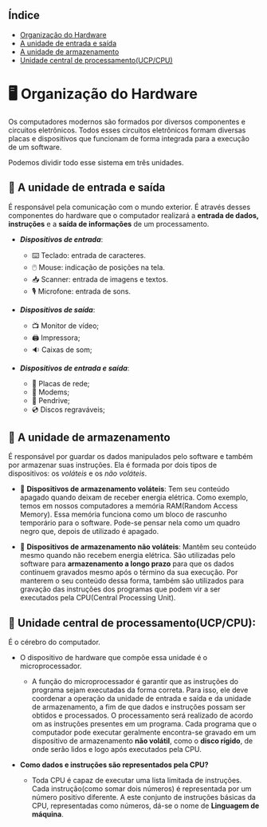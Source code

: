## Índice
- [Organização do Hardware](#organização-do-hardware)
- [A unidade de entrada e saída](#arrows_counterclockwise-a-unidade-de-entrada-e-saída)
- [A unidade de armazenamento](#minidisc-a-unidade-de-armazenamento)
- [Unidade central de processamento(UCP/CPU)](#1234-unidade-central-de-processamentoucpcpu)

<a id= "organização-do-hardware"></a>
# 🖥️ Organização do Hardware

Os computadores modernos são formados por diversos componentes e circuitos eletrônicos. Todos esses circuitos eletrônicos formam diversas placas e dispositivos que funcionam de forma integrada para a execução de um software.

Podemos dividir todo esse sistema em três unidades.


## :arrows_counterclockwise: A unidade de entrada e saída

É responsável pela comunicação com o mundo exterior. É através desses componentes do hardware que o computador realizará a **entrada de dados, instruções** e a **saída de informações** de um processamento.

- ***Dispositivos de entrada***:
    - ⌨️ Teclado: entrada de caracteres.
    - 🖱️ Mouse: indicação de posições na tela.
    - :inbox_tray: Scanner: entrada de imagens e textos.
    - 🎙️ Microfone: entrada de sons.

- ***Dispositivos de saída***:
    - :tv: Monitor de vídeo;
    - 🖨️ Impressora;
    - :sound: Caixas de som;
    
- ***Dispositivos de entrada e saída***:
    - :arrows_counterclockwise: Placas de rede;
    - 📳 Modems;
    - :flower_playing_cards: Pendrive;
    - 💿 Discos regraváveis;

## :minidisc: A unidade de armazenamento  
É responsável por guardar os dados manipulados pelo software e também por armazenar suas instruções.
Ela é formada por dois tipos de dispositivos: os *voláteis* e os *não voláteis*.

- :electric_plug: **Dispositivos de armazenamento voláteis**:
Tem seu conteúdo apagado quando deixam de receber energia elétrica. Como exemplo, temos em nossos computadores a memória RAM(Random Access Memory). 
Essa memória funciona como um bloco de rascunho temporário para o software.
Pode-se pensar nela como um quadro negro que, depois de utilizado é apagado.

- :floppy_disk: **Dispositivos de armazenamento não voláteis**:
Mantêm seu conteúdo mesmo quando não recebem energia elétrica.
São utilizadas pelo software para **armazenamento a longo prazo** para que os dados continuem gravados mesmo após o término da sua execução.
Por manterem o seu conteúdo dessa forma, também são utilizados para gravação das instruções dos programas que podem vir a ser executados pela CPU(Central Processing Unit).


## :1234: **Unidade central de processamento(UCP/CPU)**:
É o cérebro do computador.

- O dispositivo de hardware que compõe essa unidade é o microprocessador.
    - A função do microprocessador é garantir que as instruções do programa sejam executadas da forma correta. Para isso, ele deve coordenar a operação da unidade de entrada e saída e da unidade de armazenamento, a fim de que dados e instruções possam ser obtidos e processados.
O processamento será realizado de acordo om as instruções presentes em um programa. Cada programa que o computador pode executar geralmente encontra-se gravado em um dispositivo de armazenamento **não volátil**, como o **disco rígido**, de onde serão lidos e logo após executados pela CPU.

- **Como dados e instruções são representados pela CPU?**
    - Toda CPU é capaz de executar uma lista limitada de instruções. Cada instrução(como somar dois números) é representada por um número positivo diferente.
        A este conjunto de instruções básicas da CPU, representadas como números, dá-se o nome de **Linguagem de máquina**.


    
    
